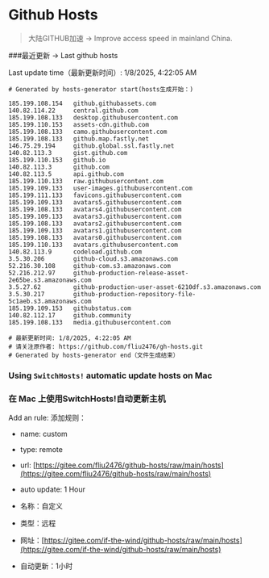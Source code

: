 # Github Hosts

>大陆GITHUB加速 -> Improve access speed in mainland China. 

###最近更新  -> Last github hosts

Last update time（最新更新时间）: 1/8/2025, 4:22:05 AM

```base
# Generated by hosts-generator start(hosts生成开始：) 

185.199.108.154   github.githubassets.com
140.82.114.22     central.github.com
185.199.108.133   desktop.githubusercontent.com
185.199.110.153   assets-cdn.github.com
185.199.108.133   camo.githubusercontent.com
185.199.108.133   github.map.fastly.net
146.75.29.194     github.global.ssl.fastly.net
140.82.113.3      gist.github.com
185.199.110.153   github.io
140.82.113.3      github.com
140.82.113.5      api.github.com
185.199.110.133   raw.githubusercontent.com
185.199.109.133   user-images.githubusercontent.com
185.199.111.133   favicons.githubusercontent.com
185.199.109.133   avatars5.githubusercontent.com
185.199.108.133   avatars4.githubusercontent.com
185.199.109.133   avatars3.githubusercontent.com
185.199.108.133   avatars2.githubusercontent.com
185.199.109.133   avatars1.githubusercontent.com
185.199.108.133   avatars0.githubusercontent.com
185.199.110.133   avatars.githubusercontent.com
140.82.113.9      codeload.github.com
3.5.30.206        github-cloud.s3.amazonaws.com
52.216.30.108     github-com.s3.amazonaws.com
52.216.212.97     github-production-release-asset-2e65be.s3.amazonaws.com
3.5.27.62         github-production-user-asset-6210df.s3.amazonaws.com
3.5.30.217        github-production-repository-file-5c1aeb.s3.amazonaws.com
185.199.109.153   githubstatus.com
140.82.112.17     github.community
185.199.108.133   media.githubusercontent.com

# 最新更新时间: 1/8/2025, 4:22:05 AM
# 请关注原作者: https://github.com/fliu2476/gh-hosts.git
# Generated by hosts-generator end（文件生成结束）
```

### Using `SwitchHosts!` automatic update hosts on Mac
### **在 Mac 上使用SwitchHosts!自动更新主机**
Add an rule:
添加规则：
- name: custom
- type: remote
- url: [https://gitee.com/fliu2476/github-hosts/raw/main/hosts](https://gitee.com/fliu2476/github-hosts/raw/main/hosts)
- auto update: 1 Hour

- 名称：自定义
- 类型：远程
- 网址：[https://gitee.com/if-the-wind/github-hosts/raw/main/hosts](https://gitee.com/if-the-wind/github-hosts/raw/main/hosts)
- 自动更新：1小时

